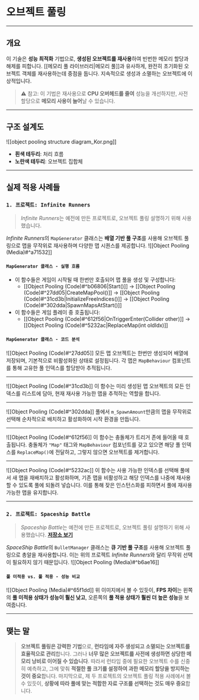 # **오브젝트 풀링**
---
## **개요**
이 기술은 **성능 최적화** 기법으로, **생성된 오브젝트를 재사용**하여 빈번한 메모리 할당과 해제를 피합니다. [[메모리 풀 라이브러리|메모리 풀]]과 유사하게, 완전히 초기화된 오브젝트 객체를 재사용하는데 중점을 둡니다. 지속적으로 생성과 소멸하는 오브젝트에 이상적입니다.

> ⚠️ 참고: 이 기법은 재사용으로 **CPU 오버헤드를 줄여** 성능을 개선하지만, 사전 할당으로 **메모리 사용이 늘어**날 수 있습니다.

---
## **구조 설계도**
![[object pooling structure diagram_Kor.png]]
 - **흰색 테두리**: 처리 흐름  
 - **노란색 테두리**: 오브젝트 집합체
---
## **실제 적용 사례들**

### `1. 프로젝트: Infinite Runners`
> *Infinite Runners*는 예전에 만든 프로젝트로, 오브젝트 풀링 설명하기 위해 사용했습니다.

*Infinite Runners*의 `MapGenerator` 클래스는 **배열 기반 풀 구조**를 사용해 오브젝트 풀링으로 맵을 무작위로 재사용하며 다양한 맵 시퀀스를 제공합니다.
![[Object Pooling (Media)#^a71532]]
#### `MapGenerator 클래스 - 실행 흐름`
- 이 함수들은 게임이 시작될 때 한번만 호출되어 맵 풀을 생성 및 구성합니다:
	- [[Object Pooling (Code)#^b06806|Start()]] → [[Object Pooling (Code)#^27dd05|CreateMapPool()]] → [[Object Pooling (Code)#^31cd3b|InitializeFreeIndices()]] → [[Object Pooling (Code)#^302dda|SpawnMapsAtStart()]]
- 이 함수들은 게임 플레이 중 호출됩니다:
	- [[Object Pooling (Code)#^612f56|OnTriggerEnter(Collider other)]] → [[Object Pooling (Code)#^5232ac|ReplaceMap(int oldIdx)]]

#### `MapGenerator 클래스 - 코드 분석`
![[Object Pooling (Code)#^27dd05]]
모든 맵 오브젝트는 한번만 생성되어 배열에 저장되며, 기본적으로 비활성화된 상태로 설정됩니다. 각 맵은 `MapBehaviour` 컴포넌트를 통해 고유한 풀 인덱스를 할당받아 추적됩니다.

---
![[Object Pooling (Code)#^31cd3b]]
이 함수는 미리 생성된 맵 오브젝트의 모든 인덱스를 리스트에 담아, 현재 재사용 가능한 맵을 추적하는 역할을 합니다.

---
![[Object Pooling (Code)#^302dda]]
풀에서 `m_SpawnAmount`만큼의 맵을 무작위로 선택해 순차적으로 배치하고 활성화하여 시작 환경을 만듭니다.

---
![[Object Pooling (Code)#^612f56]]
이 함수는 충돌체가 트리거 존에 들어올 때 호출됩니다. 충돌체가 `"Map"` 태그와 `MapBehaviour` 컴포넌트를 갖고 있으면 해당 풀 인덱스를 `ReplaceMap()`에 전달하고, 그렇지 않으면 오브젝트를 제거합니다.

---
![[Object Pooling (Code)#^5232ac]]
이 함수는 사용 가능한 인덱스를 선택해 풀에서 새 맵을 재배치하고 활성화하며, 기존 맵을 비활성하고 해당 인덱스를 나중에 재사용할 수 있도록 풀에 되돌려 넣습니다. 이를 통해 잦은 인스턴스화를 피하면서 풀에 재사용 가능한 맵을 유지합니다.

---
### `2. 프로젝트: Spaceship Battle`
> *Spaceship Battle*는 예전에 만든 프로젝트로, 오브젝트 풀링 설명하기 위해 사용했습니다.
> [**저장소 보기**](https://github.com/Woo95/Unity_2D_SpaceShipBattle_Automatic_CameraSetup_With_Object_Pooling)

*SpaceShip Battle*의 `BulletManager` 클래스는 **큐 기반 풀 구조**를 사용해 오브젝트 풀링으로 총알을 재사용합니다. 이는 위의 프로젝트 *Infinite Runners*와 달리 무작위 선택이 필요하지 않기 때문입니다.
![[Object Pooling (Media)#^b6ae16]]
#### `풀 미적용 vs. 풀 적용 - 성능 비교`
![[Object Pooling (Media)#^65f1dd]]
위 이미지에서 볼 수 있듯이, **FPS 차이**는 왼쪽의 **풀 미적용 상태가 성능이 훨신 낮고**, 오른쪽의 **풀 적용 상태가 훨씬 더 높은 성능**을 보여줍니다.

---
## **맺는 말**
> **오브젝트 풀링은 강력한 기법**으로, **런타임에 자주 생성되고 소멸되는 오브젝트를 효율적으로 관리**합니다. 그러나 **너무 많은 오브젝트를 사전에 생성하면 상당한 메모리 낭비로 이어질 수 있습니다**. 따라서 런타임 중에 필요한 오브젝트 수를 신중히 예측하고, 그에 맞춰 **적절한 풀 크기를 설정하여 과한 메모리 할당을 방지하는 것이 중요**합니다. 마지막으로, 제 두 프로젝트의 오브젝트 풀링 적용 사례에서 볼 수 있듯이, **상황에 따라  풀에 맞는 적합한 자료 구조를 선택하는 것도 매우 중요**합니다.